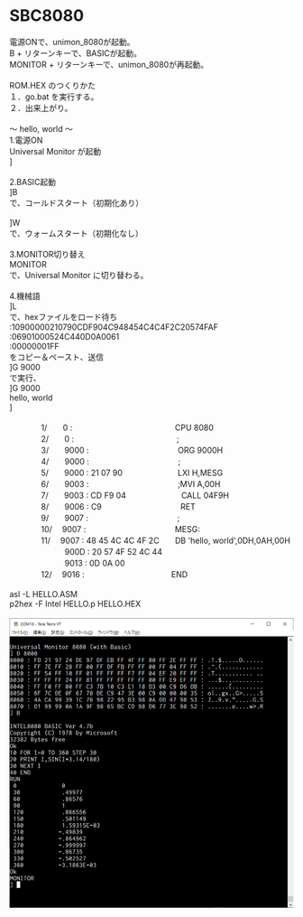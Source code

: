 # SBC8080
電源ONで、unimon_8080が起動。
\
B + リターンキーで、BASICが起動。
\
MONITOR + リターンキーで、unimon_8080が再起動。
\
\
ROM.HEX のつくりかた
\
１．go.bat を実行する。
\
２．出来上がり。
\
\
～ hello, world ～
\
1.電源ON
\
Universal Monitor が起動
\
]
\
\
2.BASIC起動
\
]B
\
で、コールドスタート（初期化あり）
\
\
]W
\
で、ウォームスタート（初期化なし）
\
\
3.MONITOR切り替え
\
MONITOR
\
で、Universal Monitor に切り替わる。
\
\
4.機械語
\
]L
\
で、hexファイルをロード待ち
\
:10900000210790CDF904C948454C4C4F2C20574FAF
\
:06901000524C440D0A0061
\
:00000001FF
\
をコピー＆ペースト、送信
\
]G 9000
\
で実行、
\
]G 9000
\
hello, world
\
]
\
\
　　　　1/　　0 :　　　　　　　　　　　　　CPU 8080
\
　　　　2/　　0 :　　　　　　　　　　　　　;
\
　　　　3/　　9000 :　　　　　　　　　 　　ORG 9000H
\
　　　　4/　　9000 :　　　　　　　　 　　　;
\
　　　　5/　　9000 : 21 07 90　　　　　　　LXI     H,MESG
\
　　　　6/　　9003 :　　　　　　　　　　 　;MVI     A,00H
\
　　　　7/　　9003 : CD F9 04　　　　　　　CALL    04F9H
\
　　　　8/　　9006 : C9　　　　　　　　　　RET
\
　　　　9/　　9007 :　　　　　　　　　　 　;
\
　　　　10/ 　9007 :　　　　　　　　　　 　MESG:
\
　　　　11/ 　9007 : 48 45 4C 4C 4F 2C　　DB 'hello, world',0DH,0AH,00H
\
　　　　　　　900D : 20 57 4F 52 4C 44
\
　　　　　　　9013 : 0D 0A 00
\
　　　　12/ 　9016 :　　　　　　　　　　　END
\
\
asl -L HELLO.ASM
\
p2hex -F Intel HELLO.p HELLO.HEX
\
\
![8080 BASIC, unimon_8080](https://github.com/kadokuratsuyoshi/retro_computing/blob/main/SBC8080/SBC8080_BASIC_unimon.png)
